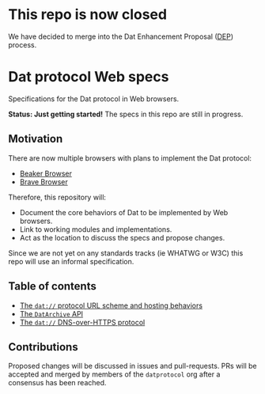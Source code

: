 # This repo is now closed

We have decided to merge into the Dat Enhancement Proposal ([DEP](https://github.com/datprotocol/DEPs)) process.

# Dat protocol Web specs

Specifications for the Dat protocol in Web browsers.

**Status: Just getting started!** The specs in this repo are still in progress.

## Motivation

There are now multiple browsers with plans to implement the Dat protocol:

 - [Beaker Browser](https://beakerbrowser.com)
 - [Brave Browser](https://brave.com)

Therefore, this repository will:

 - Document the core behaviors of Dat to be implemented by Web browsers.
 - Link to working modules and implementations.
 - Act as the location to discuss the specs and propose changes.

Since we are not yet on any standards tracks (ie WHATWG or W3C) this repo will use an informal specification.

## Table of contents

 - [The `dat://` protocol URL scheme and hosting behaviors](./dat-protocol.md)
 - [The `DatArchive` API](./dat-archive-api.md)
 - [The `dat://` DNS-over-HTTPS protocol](./dat-dns.md)

## Contributions

Proposed changes will be discussed in issues and pull-requests.
PRs will be accepted and merged by members of the `datprotocol` org after a consensus has been reached.
